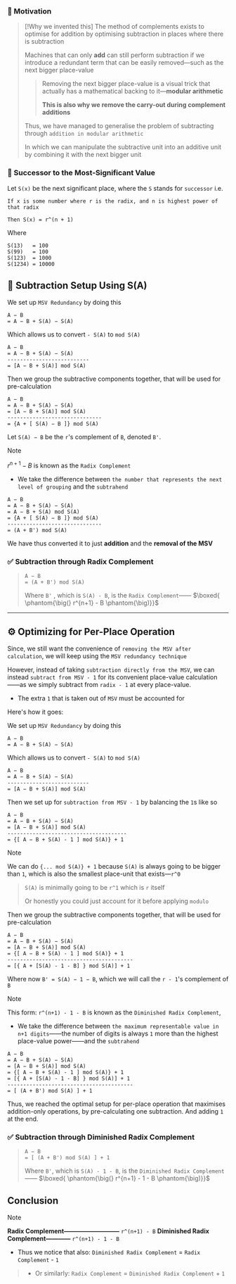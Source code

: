 
### 🧠 Motivation

> [!Why we invented this]
> The method of complements exists to optimise for addition by optimising subtraction in places where there is subtraction
>
> Machines that can only **add** can still perform subtraction if we introduce a redundant term that can be easily removed—such as the next bigger place-value
> > Removing the next bigger place-value is a visual trick that actually has a mathematical backing to it—**modular arithmetic**
> >
> > **This is also why we remove the carry-out during complement additions**
>
> Thus, we have managed to generalise the problem of subtracting through `addition in modular arithmetic`
>
> In which we can manipulate the subtractive unit into an additive unit by combining it with the next bigger unit

### 🔧 Successor to the Most-Significant Value

Let `S(x)` be the next significant place,  where the `S` stands for `successor`
i.e.

```plaintext
If x is some number where r is the radix, and n is highest power of that radix

Then S(x) = r^(n + 1)
```

Where

```plaintext
S(13)   = 100
S(99)   = 100
S(123)  = 1000
S(1234) = 10000
```

## 🧮 Subtraction Setup Using S(A)

We set up `MSV Redundancy` by doing this

```plaintext
A − B
= A − B + S(A) − S(A)
```

Which allows us to convert `- S(A)` to `mod S(A)`

```plaintext
A − B
= A − B + S(A) − S(A)
--------------------------
= [A − B + S(A)] mod S(A)
```

Then we group the subtractive components together, that will be used for pre-calculation

```plaintext
A − B
= A − B + S(A) − S(A)
= [A − B + S(A)] mod S(A)
------------------------------
= {A + [ S(A) − B ]} mod S(A)
```

Let `S(A) − B` be the `r`'s complement of `B`, denoted `B'`.

> [!Note]
> $r^{n+1} - B$ is known as the `Radix Complement`
>
> - We take the difference between `the number that represents the next level of grouping` and the `subtrahend`

```plaintext
A − B
= A − B + S(A) − S(A)
= A − B + S(A) mod S(A)
= {A + [ S(A) − B ]} mod S(A)
------------------------------
= (A + B') mod S(A)
```

We have thus converted it to just **addition** and the **removal of the MSV**

### ✅ Subtraction through Radix Complement

> ```plaintext
> A − B
> = (A + B') mod S(A)
> ```
>
> Where `B'` , which is `S(A) - B`, is the `Radix Complement`—— $\boxed{ \phantom{\big(} r^{n+1} - B \phantom{\big)}}$

---

## ⚙️ Optimizing for Per-Place Operation

Since, we still want the convenience of `removing the MSV after calculation`, we will keep using the `MSV redundancy technique`

However, instead of taking `subtraction directly from the MSV`,  we can instead `subtract from MSV - 1` for its convenient place-value calculation——as we simply subtract from `radix - 1` at every place-value.

- The extra `1` that is taken out of `MSV` must be accounted for

Here's how it goes:

We set up `MSV Redundancy` by doing this

```plaintext
A − B
= A − B + S(A) − S(A)
```

Which allows us to convert `- S(A)` to `mod S(A)`

```plaintext
A − B
= A − B + S(A) − S(A)
--------------------------
= [A − B + S(A)] mod S(A)
```

Then we set up for `subtraction from MSV - 1` by balancing the `1`s like so

```plaintext
A − B
= A − B + S(A) − S(A)
= [A − B + S(A)] mod S(A)
--------------------------------------
= {[ A − B + S(A) - 1 ] mod S(A)} + 1
```

> [!Note]
> We can do `{... mod S(A)} + 1` because `S(A)` is always going to be bigger than `1`, which is also the smallest place-unit that exists—`r^0`
>
> >`S(A)` is minimally going to be `r^1` which is `r` itself
> >
> > Or honestly you could just account for it before applying `modulo`

Then we group the subtractive components together, that will be used for pre-calculation

```plaintext
A − B
= A − B + S(A) − S(A)
= [A − B + S(A)] mod S(A)
= {[ A − B + S(A) - 1 ] mod S(A)} + 1
----------------------------------------
= [{ A + [S(A) - 1 - B] } mod S(A)] + 1
```

Where now `B' = S(A) − 1 − B`, which we will call the `r - 1`'s complement of `B`

> [!Note]
> This form:  `r^(n+1) - 1 - B` is known as the `Diminished Radix Complement`,
>
> - We take the difference between `the maximum representable value in n+1 digits`——the number of digits is always `1` more than the highest place-value power——and the `subtrahend`

```plaintext
A − B
= A − B + S(A) − S(A)
= [A − B + S(A)] mod S(A)
= {[ A − B + S(A) - 1 ] mod S(A)} + 1
= [{ A + [S(A) - 1 - B] } mod S(A)] + 1
----------------------------------------
= [ (A + B') mod S(A) ] + 1
```

Thus, we reached the optimal setup for per-place operation that maximises addition-only operations, by pre-calculating one subtraction. And adding `1` at the end.

### ✅ Subtraction through Diminished Radix Complement
>
> ```plaintext
> A − B
> = [ (A + B') mod S(A) ] + 1
> ```
>
> Where `B'`, which is `S(A) - 1 - B`, is the `Diminished Radix Complement`—— $\boxed{ \phantom{\big(} r^{n+1} - 1 - B \phantom{\big)}}$

## Conclusion

> [!NOTE]
> **Radix Complement—————————** `r^(n+1) - B`
> **Diminished Radix Complement————** `r^(n+1) - 1 - B`
>
> - Thus we notice that also:
 > `Diminished Radix Complement` = `Radix Complement` - `1`

> - Or similarly:
 > `Radix Complement` = `Diminished Radix Complement` + `1`
